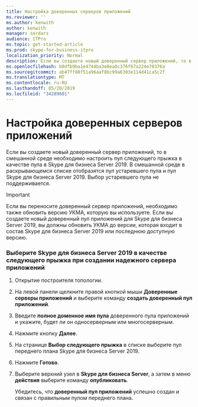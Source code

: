 ```yaml
---
title: Настройка доверенных серверов приложений
ms.reviewer: ''
ms.author: kenwith
author: kenwith
manager: serdars
audience: ITPro
ms.topic: get-started-article
ms.prod: skype-for-business-itpro
localization_priority: Normal
description: Если вы создаете новый доверенный сервер приложений, то в смешанной среде необходимо настроить пул следующего прыжка в качестве пула в Skype для бизнеса Server 2019. В смешанной среде в раскрывающемся списке отобразятся пул устаревшего пула и пул Skype для бизнеса Server 2019. Выбор устаревшего пула не поддерживается.
ms.openlocfilehash: b0dfb9ba1e4744ba3e0ea0c376f67a224e70376a
ms.sourcegitcommit: ab47ff88f51a96aaf8bc99a6303e114d41ca5c2f
ms.translationtype: MT
ms.contentlocale: ru-RU
ms.lasthandoff: 05/20/2019
ms.locfileid: "34289601"
---
```

# <a name="configure-trusted-application-servers"></a>Настройка доверенных серверов приложений

Если вы создаете новый доверенный сервер приложений, то в смешанной среде необходимо настроить пул следующего прыжка в качестве пула в Skype для бизнеса Server 2019. В смешанной среде в раскрывающемся списке отобразятся пул устаревшего пула и пул Skype для бизнеса Server 2019. Выбор устаревшего пула не поддерживается.
  
> [!IMPORTANT]
> Если вы переносите доверенный сервер приложений, необходимо также обновить версию УКМА, которую вы используете. Если вы создаете новый доверенный пул приложений для Skype для бизнеса Server 2019, вы должны обновить УКМА до версии, которая входит в состав Skype для бизнеса Server 2019 или последнюю доступную версию. 
  
### <a name="select-skype-for-business-server-2019-as-next-hop-when-creating-a-trusted-application-server"></a>Выберите Skype для бизнеса Server 2019 в качестве следующего прыжка при создании надежного сервера приложений

1. Открытие построителя топологии.
    
2. На левой панели щелкните правой кнопкой мыши **Доверенные серверы приложений** и выберите команду **создать доверенный пул приложений**.
    
3. Введите **полное доменное имя пула** доверенного пула приложений и укажите, будет ли он односерверным или многосерверным. 
    
4. Нажмите кнопку **Далее**.
    
5. На странице **Выбор следующего прыжка** в списке выберите пул переднего плана Skype для бизнеса Server 2019. 
    
6. Нажмите **Готово**.
    
7. Выберите верхний узел в **Skype для бизнеса Server**, а затем в меню **действия** выберите команду **опубликовать**.
    
    Убедитесь, что **доверенный пул приложений** успешно создан и связан с правильным пулом переднего плана. 
    

